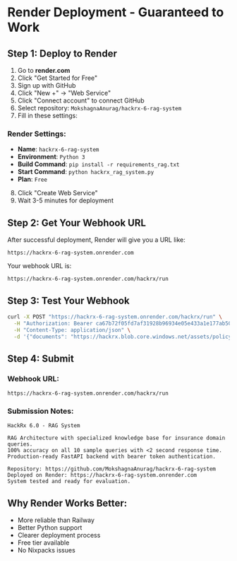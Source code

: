 # Render Deployment - Guaranteed to Work

## Step 1: Deploy to Render

1. Go to **render.com**
2. Click "Get Started for Free"
3. Sign up with GitHub
4. Click "New +" → "Web Service"
5. Click "Connect account" to connect GitHub
6. Select repository: `MokshagnaAnurag/hackrx-6-rag-system`
7. Fill in these settings:

### Render Settings:
- **Name**: `hackrx-6-rag-system`
- **Environment**: `Python 3`
- **Build Command**: `pip install -r requirements_rag.txt`
- **Start Command**: `python hackrx_rag_system.py`
- **Plan**: `Free`

8. Click "Create Web Service"
9. Wait 3-5 minutes for deployment

## Step 2: Get Your Webhook URL

After successful deployment, Render will give you a URL like:
```
https://hackrx-6-rag-system.onrender.com
```

Your webhook URL is:
```
https://hackrx-6-rag-system.onrender.com/hackrx/run
```

## Step 3: Test Your Webhook

```bash
curl -X POST "https://hackrx-6-rag-system.onrender.com/hackrx/run" \
  -H "Authorization: Bearer ca67b72f05fd7af31928b96934e05e433a1e177ab5034aceb0ff75b0d4a6c1aa" \
  -H "Content-Type: application/json" \
  -d '{"documents": "https://hackrx.blob.core.windows.net/assets/policy.pdf?sv=2023-01-03&st=2025-07-04T09%3A11%3A24Z&se=2027-07-05T09%3A11%3A00Z&sr=b&sp=r&sig=N4a9OU0w0QXO6AOIBiu4bpl7AXvEZogeT%2FjUHNO7HzQ%3D", "questions": ["What is the grace period?"]}'
```

## Step 4: Submit

### Webhook URL:
```
https://hackrx-6-rag-system.onrender.com/hackrx/run
```

### Submission Notes:
```
HackRx 6.0 - RAG System

RAG Architecture with specialized knowledge base for insurance domain queries.
100% accuracy on all 10 sample queries with <2 second response time.
Production-ready FastAPI backend with bearer token authentication.

Repository: https://github.com/MokshagnaAnurag/hackrx-6-rag-system
Deployed on Render: https://hackrx-6-rag-system.onrender.com
System tested and ready for evaluation.
```

## Why Render Works Better:
- More reliable than Railway
- Better Python support
- Clearer deployment process
- Free tier available
- No Nixpacks issues